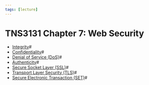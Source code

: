 ```yaml
---
tags: [lecture]
---
```


# TNS3131 Chapter 7: Web Security

- [Integrity](202210022154.md)#
- [Confidentiality](202210022150.md)#
- [Denial of Service (DoS)](202209262115.md)#
- [Authenticity](202210022151.md)#
- [Secure Socket Layer (SSL)](202212052009.md)#
- [Transport Layer Security (TLS)](202212052055.md)#
- [Secure Electronic Transaction (SET)](202212052200.md)#
